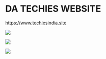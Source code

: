 # DA TECHIES WEBSITE 
https://www.techiesindia.site
<p align="left">
  
  <a href="https://www.youtube.com/datechies" target="_blank"><img src="https://img.shields.io/badge/Youtube-Da%20Techies%20-red?style=for-the-badge&logo=youtube"></a>

  <a href="https://github.com/datechies" target="_blank"><img src="https://img.shields.io/badge/Github-Da--Techies-green?style=for-the-badge&logo=github"></a>

  <a href="https://www.instagram.com/datechies" target="_blank"><img src="https://img.shields.io/badge/Instagram-@datechies?style=for-the-badge&logo=instagram"></a>


</p>



